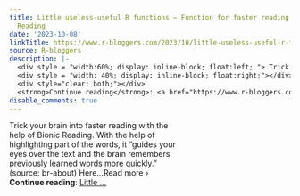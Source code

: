 ```yaml
---
title: Little useless-useful R functions – Function for faster reading with Bionic
  Reading
date: '2023-10-08'
linkTitle: https://www.r-bloggers.com/2023/10/little-useless-useful-r-functions-function-for-faster-reading-with-bionic-reading/
source: R-bloggers
description: |-
  <div style = "width:60%; display: inline-block; float:left; "> Trick your brain into faster reading with the help of Bionic Reading. With the help of highlighting part of the words, it “guides your eyes over the text and the brain remembers previously learned words more quickly.” (source: br-about) Here…Read more ›</div>
  <div style = "width: 40%; display: inline-block; float:right;"></div>
  <div style="clear: both;"></div>
  <strong>Continue reading</strong>: <a href="https://www.r-bloggers.com/2023/10/little-useless-useful-r-functions-function-for-faster-reading-with-bionic-reading/">Little ...
disable_comments: true
---
```

<div style = "width:60%; display: inline-block; float:left; "> Trick your brain into faster reading with the help of Bionic Reading. With the help of highlighting part of the words, it “guides your eyes over the text and the brain remembers previously learned words more quickly.” (source: br-about) Here…Read more ›</div>
<div style = "width: 40%; display: inline-block; float:right;"></div>
<div style="clear: both;"></div>
<strong>Continue reading</strong>: <a href="https://www.r-bloggers.com/2023/10/little-useless-useful-r-functions-function-for-faster-reading-with-bionic-reading/">Little ...